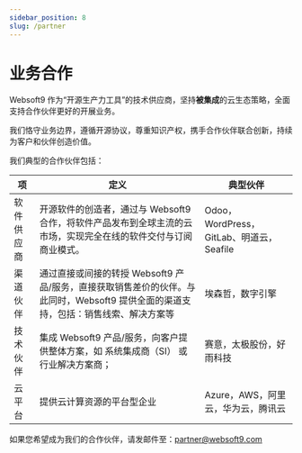 ```yaml
---
sidebar_position: 8
slug: /partner
---
```


# 业务合作

Websoft9 作为“开源生产力工具”的技术供应商，坚持**被集成**的云生态策略，全面支持合作伙伴更好的开展业务。  

我们恪守业务边界，遵循开源协议，尊重知识产权，携手合作伙伴联合创新，持续为客户和伙伴创造价值。   

我们典型的合作伙伴包括：  

| 项         | 定义                                                         | 典型伙伴                                 |
| ---------- | ------------------------------------------------------------ | ---------------------------------------- |
| 软件供应商 | 开源软件的创造者，通过与 Websoft9 合作，将软件产品发布到全球主流的云市场，实现完全在线的软件交付与订阅商业模式。 | Odoo，WordPress，GitLab、明道云，Seafile |
| 渠道伙伴   | 通过直接或间接的转授 Websoft9 产品/服务，直接获取销售差价的伙伴。与此同时，Websoft9 提供全面的渠道支持，包括：销售线索、解决方案等  | 埃森哲，数字引擎   |
| 技术伙伴   | 集成 Websoft9 产品/服务，向客户提供整体方案，如 系统集成商（SI） 或行业解决方案商； |   赛意，太极股份，好雨科技   |
| 云平台     | 提供云计算资源的平台型企业                                   | Azure，AWS，阿里云，华为云，腾讯云       |


如果您希望成为我们的合作伙伴，请发邮件至：partner@websoft9.com  
